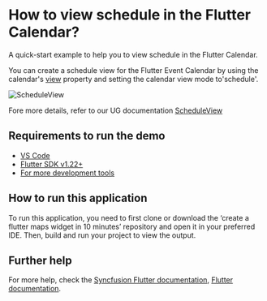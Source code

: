 # How to view schedule in the Flutter Calendar?

A quick-start example to help you to view schedule in the Flutter Calendar.

You can create a schedule view for the Flutter Event Calendar by using the calendar's [view](https://help.syncfusion.com/flutter/calendar/getting-started#change-different-calendar-views) property and setting the calendar view mode to'schedule'.

![ScheduleView](https://user-images.githubusercontent.com/46158936/209138582-6ab3da0c-1581-4134-a531-8603200e6d15.png)

Fore more details, refer to our UG documentation [ScheduleView](https://help.syncfusion.com/flutter/calendar/schedule-view)

## Requirements to run the demo
* [VS Code](https://code.visualstudio.com/download)
* [Flutter SDK v1.22+](https://flutter.dev/docs/development/tools/sdk/overview)
* [For more development tools](https://flutter.dev/docs/development/tools/devtools/overview)

## How to run this application
To run this application, you need to first clone or download the ‘create a flutter maps widget in 10 minutes’ repository and open it in your preferred IDE. Then, build and run your project to view the output.

## Further help
For more help, check the [Syncfusion Flutter documentation](https://help.syncfusion.com/flutter/introduction/overview),
 [Flutter documentation](https://flutter.dev/docs/get-started/install).
